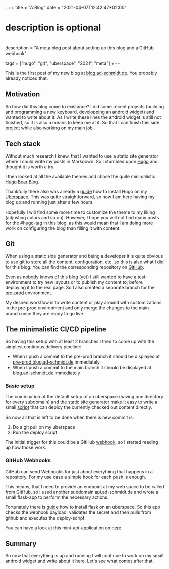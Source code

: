 +++
title = "A Blog"
date = "2021-04-07T12:42:47+02:00"

#
# description is optional
#
description = "A meta blog post about setting up this blog and a GitHub webhook"

tags = ["hugo", "git", "uberspace", "2021", "meta"]
+++

This is the first post of my new blog at [blog.ad-schmidt.de](https://blog.ad-schmidt.de). You probably already noticed that.

## Motivation
So how did this blog come to existance? I did some recent projects (building and programming a new keyboard, developping an android widget) and wanted to write about it. 
As I write these lines the android widget is still not finished, so it is also a means to keep me at it. So that I can finish this side project while also working on my main job.

## Tech stack
Without much research I knew, that I wanted to use a static site generator where I could write my posts in Markdown. So I stumbled upon [Hugo](https://gohugo.io/) and thought it is worth a try.

I then looked at all the available themes and chose the quite minimalistic [Hugo Bear Blog](https://themes.gohugo.io/hugo-bearblog/).

Thankfully there also was already a [guide](https://lab.uberspace.de/guide_hugo.html) how to install Hugo on my [Uberspace](https://uberspace.de/de/).
This was quite straightforward, so now I am here having my blog up and running just after a few hours.

Hopefully I will find some more time to customize the theme to my liking (adjusting colors and so on). However, I hope you will not find many posts for the [#hugo](/blog/hugo)-tag in this blog, as this would mean that I am doing more work on configuring the blog than filling it with content.

## Git
When using a static side generator and being a developer it is quite obvious to use git to store all the content, configuration, etc. so this is also what I did for this blog.
You can find the corresponding repository on [GitHub](https://github.com/schmidti159/blog.ad-schmidt.de).

Even as nobody knows of this blog (yet) I still wanted to have a test-environment to try new layouts or to publish my content to, before deploying it to the real page. So I also created a separate branch for the [pre-prod](https://pre-prod.blog.ad-schmidt.de) environment.

My desired workflow is to write content or play around with customizations in the pre-prod environment and only merge the changes to the main-branch once they are ready to go live.

## The minimalistic CI/CD pipeline
So having this setup with at least 2 branches I tried to come up with the simplest continous delivery pipeline:
* When I push a commit to the pre-prod branch it should be displayed at [pre-prod.blog.ad-schmidt.de](https://pre-prod.blog.ad-schmidt.de) immediately
* When I push a commit to the main branch it should be displayed at [blog.ad-schmidt.de](https://blog.ad-schmidt.de) immediately

### Basic setup
The combination of the default setup of an uberspace (having one directory for every subdomain) and the static site generator make it easy to write a small [script](https://github.com/schmidti159/blog.ad-schmidt.de/blob/pre-prod/deploy.sh) that can deploy the currently checked out content directly.

So now all that is left to be done when there is new commit is:
1. Do a git pull on my uberspace
2. Run the deploy script

The initial trigger for this could be a GitHub [webhook](https://docs.github.com/en/developers/webhooks-and-events/about-webhooks), so I started reading up how those work.

### GitHub Webhooks
GitHub can send Webhooks for just about everything that happens in a repository. For my use case a simple hook for each push is enough.

This means, that I need to provide an endpoint at my web space to be called from GitHub, so I used another subdomain api.ad-schmidt.de and wrote a small flask-app to perform the necessary actions. 

Fortunately there is [guide](https://lab.uberspace.de/guide_flask.html) how to install flask on an uberspace. So this app checks the webhook payload, validates the secret and then pulls from github and executes the deploy-script.

You can have a look at this mini-api-application on [here](https://github.com/schmidti159/api.ad-schmidt.de)

## Summary
So now that everything is up and running I will continue to work on my small android widget and write about it here. Let's see what comes after that.
